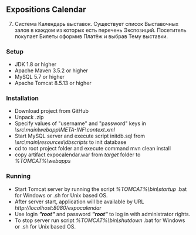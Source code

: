 ## Expositions Calendar
7. Система Календарь выставок. Существует список Выставочных залов в каждом из которых есть перечень Экспозиций. Посетитель покупает Билеты оформив Платёж  и выбрав Тему выставки.

### Setup 
* JDK 1.8 or higher
* Apache Maven 3.5.2 or higher
* MySQL 5.7 or higher
* Apache Tomcat 8.5.13 or higher

### Installation
* Download project from GitHub
* Unpack .zip
* Specify values of "username" and "password" keys in _\src\main\webapp\META-INF\context.xml_
* Start MySQL server and execute script initdb.sql from _\src\main\resources\dbscripts_ to init database
* cd to root project folder and execute command mvn clean install
* copy artifact expocalendar.war from _target_ folder to _%TOMCAT%\webapps_

### Running
* Start Tomcat server by running the script _%TOMCAT%\bin\startup_ .bat for Windows or .sh for Unix based OS.
* After server start, application will be available by URL _http://localhost:8080/expocalendar_
* Use login _**"root"**_ and password _**"root"**_ to log in with administrator rights.  
* To stop server run script _%TOMCAT%\bin\shutdown_ .bat for Windows or .sh for Unix based OS.
